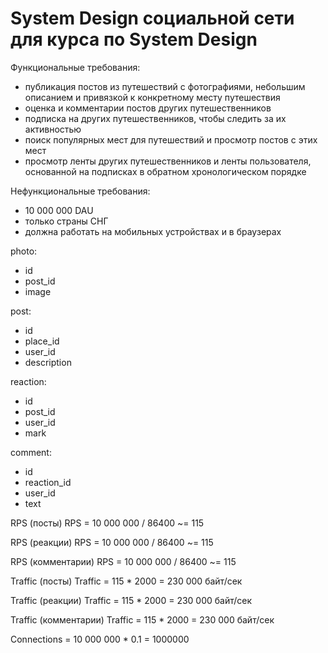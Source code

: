 # System Design социальной сети для курса по System Design

Функциональные требования:
* публикация постов из путешествий с фотографиями, небольшим описанием и привязкой к конкретному месту путешествия
* оценка и комментарии постов других путешественников
* подписка на других путешественников, чтобы следить за их активностью
* поиск популярных мест для путешествий и просмотр постов с этих мест
* просмотр ленты других путешественников и ленты пользователя, основанной на подписках в обратном хронологическом порядке

Нефункциональные требования:
* 10 000 000 DAU
* только страны СНГ
* должна работать на мобильных устройствах и в браузерах

photo:
* id
* post_id
* image

post:
* id
* place_id
* user_id
* description	

reaction:
* id
* post_id
* user_id
* mark

comment:
* id
* reaction_id
* user_id	
* text

RPS (посты)
RPS = 10 000 000 / 86400 ~= 115

RPS (реакции)
RPS = 10 000 000 / 86400 ~= 115

RPS (комментарии)
RPS = 10 000 000 / 86400 ~= 115


Traffic (посты)
Traffic = 115 * 2000 = 230 000 байт/сек

Traffic (реакции)
Traffic = 115 * 2000 = 230 000 байт/сек

Traffic (комментарии)
Traffic = 115 * 2000 = 230 000 байт/сек

Connections = 10 000 000 * 0.1 = 1000000
